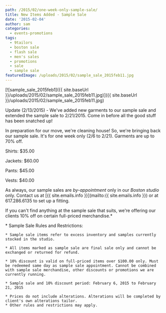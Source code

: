 ```yaml
---
path: /2015/02/one-week-only-sample-sale/
title: New Items Added - Sample Sale
date: '2015-02-04'
author: sam
categories:
  - events-promotions
tags:
  - 9tailors
  - boston sale
  - flash sale
  - men's sales
  - promotions
  - sale
  - sample sale
featuredImage: /uploads/2015/02/sample_sale_2015feb11.jpg
---
```

[![sample_sale_2015feb1]({{ site.baseUrl }}/uploads/2015/02/sample_sale_2015feb11.jpg)]({{ site.baseUrl }}/uploads/2015/02/sample_sale_2015feb11.jpg)

Update (2/13/2015) - We've added new garments to our sample sale and extended the sample sale to 2/21/2015. Come in before all the good stuff has been snatched up!

In preparation for our move, we're cleaning house! So, we're bringing back our sample sale. It's for one week only (2/6 to 2/21). Garments are up to 70% off.

Shirts: $35.00

Jackets: $60.00

Pants: $45.00

Vests: $40.00

As always, our sample sales are _by-appointment_ only in our _Boston studio_ only. Contact us at [{{ site.emails.info }}](mailto:{{ site.emails.info }}) or at 617.286.6135 to set up a fitting.

If you can't find anything at the sample sale that suits, we're offering our clients 10% off on certain full-priced merchandise.\*

\* Sample Sale Rules and Restrictions:

	* Sample sale items refer to excess inventory and samples currently stocked in the studio.

	* All items marked as sample sale are final sale only and cannot be exchanged or returned for refund.

	* 10% discount is valid on full-priced items over $100.00 only. Must be redeemed same day as sample sale appointment. Cannot be combined with sample sale merchandise, other discounts or promotions we are currently running.

	* Sample sale and 10% discount period: February 6, 2015 to February 21, 2015

	* Prices do not include alterations. Alterations will be completed by client's own alterations tailor.
	* Other rules and restrictions may apply.